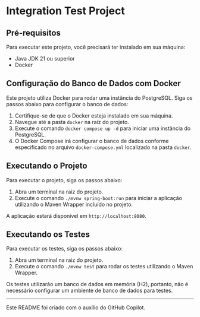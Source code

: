 # Integration Test Project

## Pré-requisitos

Para executar este projeto, você precisará ter instalado em sua máquina:

- Java JDK 21 ou superior
- Docker

## Configuração do Banco de Dados com Docker

Este projeto utiliza Docker para rodar uma instância do PostgreSQL. Siga os passos abaixo para configurar o banco de dados:

1. Certifique-se de que o Docker esteja instalado em sua máquina.
2. Navegue até a pasta `docker` na raiz do projeto.
3. Execute o comando `docker compose up -d` para iniciar uma instância do PostgreSQL.
4. O Docker Compose irá configurar o banco de dados conforme especificado no arquivo `docker-compose.yml` localizado na pasta `docker`.

## Executando o Projeto

Para executar o projeto, siga os passos abaixo:

1. Abra um terminal na raiz do projeto.
2. Execute o comando `./mvnw spring-boot:run` para iniciar a aplicação utilizando o Maven Wrapper incluído no projeto.

A aplicação estará disponível em `http://localhost:8080`.

## Executando os Testes

Para executar os testes, siga os passos abaixo:

1. Abra um terminal na raiz do projeto.
2. Execute o comando `./mvnw test` para rodar os testes utilizando o Maven Wrapper.

Os testes utilizarão um banco de dados em memória (H2), portanto, não é necessário configurar um ambiente de banco de dados para testes.

---

Este README foi criado com o auxílio do GitHub Copilot.
